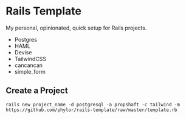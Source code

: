 # Rails Template

My personal, opinionated, quick setup for Rails projects.

- Postgres
- HAML
- Devise
- TailwindCSS
- cancancan
- simple_form

## Create a Project

```
rails new project_name -d postgresql -a propshaft -c tailwind -m https://github.com/phylor/rails-template/raw/master/template.rb
```
